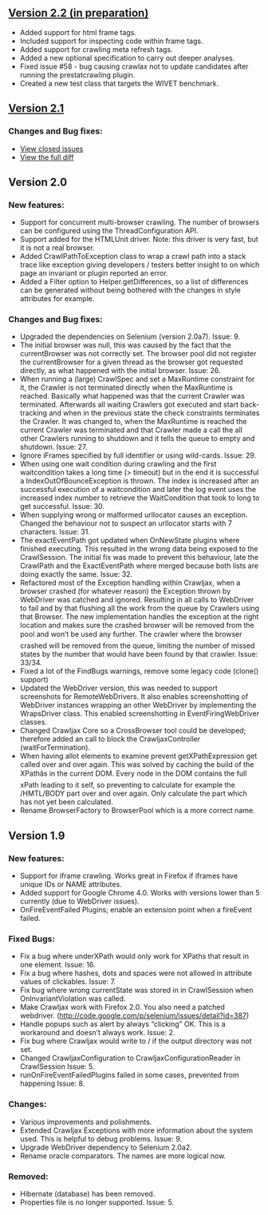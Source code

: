 
## [Version 2.2 (in preparation)](https://github.com/crawljax/crawljax/issues?milestone=2)

* Added support for html frame tags.
* Included support for inspecting code within frame tags.
* Added support for crawling meta refresh tags.
* Added a new optional specification to carry out deeper analyses.
* Fixed issue #58 - bug causing crawlax not to update candidates after running the
prestatcrawling plugin.
* Created a new test class that targets the WIVET benchmark.

## [Version 2.1](https://github.com/crawljax/crawljax/issues?milestone=1)

### Changes and Bug fixes: 
* [View closed issues](https://github.com/crawljax/crawljax/issues?milestone=1&page=1&state=closed)
* [View the full diff](https://github.com/crawljax/crawljax/compare/crawljax-2.0...crawljax-2.1)


## Version 2.0
### New features:
* Support for concurrent multi-browser crawling. The number of browsers can be configured using the ThreadConfiguration API.
* Support added for the HTMLUnit driver. Note: this driver is very fast, but it is not a real browser.
* Added CrawlPathToException class to wrap a crawl path into a stack trace like exception giving developers / testers better insight to on which page an invariant or plugin reported an error.
* Added a Filter option to Helper.getDifferences, so a list of differences can be generated without being bothered with the changes in style attributes for example.

### Changes and Bug fixes:
* Upgraded the dependencies on Selenium (version 2.0a7).  Issue: 9.
* The initial browser was null, this was caused by the fact that the currentBrowser was not correctly set. The browser pool did not register the currentBrowser for a given thread as the browser got requested directly, as what happened with the initial browser.  Issue: 26.
* When running a (large) CrawlSpec and set a MaxRuntime constraint for it, the Crawler is not terminated directly when the MaxRuntime is reached. Basically what happened was that the current Crawler was terminated.  Afterwards all waiting Crawlers got executed and start back-tracking and when in the previous state the check  constraints terminates the Crawler. It was changed to, when the MaxRuntime is reached the current Crawler was terminated and that Crawler made a call the all other Crawlers running to shutdown and it tells the queue to empty and shutdown.  Issue: 27.
* Ignore iFrames specified by full identifier or using wild-cards.  Issue: 29.
* When using one wait condition during crawling and the first waitcondition takes a long time (> timeout) but in the end it is successful a IndexOutOfBounceException is thrown. The index is increased after an successful execution of a waitcondition and later the log event uses the increased index number to retrieve the WaitCondition that took to long to get successful.  Issue: 30.
* When supplying wrong or malformed urllocator causes an exception. Changed the behaviour not to suspect an urllocator starts with 7 characters.  Issue: 31.
* The exactEventPath got updated when OnNewState plugins where finished executing. This resulted in the wrong data being exposed to the CrawlSession. The initial fix was made to prevent this behaviour, late the CrawlPath and the ExactEventPath where merged because both lists are doing exactly the same.  Issue: 32.
* Refactored most of the Exception handling within Crawljax, when a browser crashed (for whatever reason) the Exception thrown by WebDriver was catched and ignored. Resulting in all calls to WebDriver to fail and by that flushing all the work from the queue by Crawlers using that Browser. The new implementation handles the exception at the right location and makes sure the crashed browser will be removed from the pool and won’t be used any further. The crawler where the browser crashed will be removed from the queue, limiting the number of missed states by the number that would have been found by that crawler.  Issue: 33/34.
* Fixed a lot of the FindBugs warnings, remove some legacy code (clone() support)
* Updated the WebDriver version, this was needed to support screenshots for RemoteWebDrivers. It also enables screenshotting of WebDriver instances wrapping an other WebDriver by implementing the WrapsDriver class. This enabled screenshotting in EventFiringWebDriver classes.
* Changed Crawljax Core so a CrossBrowser tool could be developed; therefore added an call to block the CrawljaxController (waitForTermination).
* When having allot elements to examine prevent getXPathExpression get called over and over again. This was solved by caching the build of the XPathâs in the current DOM. Every node in the DOM contains the full xPath leading to it self, so preventing to calculate for example the /HMTL/BODY part over and over again. Only calculate the part which has not yet been calculated.
* Rename BrowserFactory to BrowserPool which is a more correct name.

## Version 1.9
### New features:
* Support for iframe crawling. Works great in Firefox if iframes have unique IDs or NAME attributes.
* Added support for Google Chrome 4.0. Works with versions lower than 5 currently (due to WebDriver issues).
* OnFireEventFailed Plugins; enable an extension point when a fireEvent failed.

### Fixed Bugs:
* Fix a bug where underXPath would only work for XPaths that result in one element.  Issue: 16.
* Fix a bug where hashes, dots and spaces were not allowed in attribute values of clickables.  Issue: 7.
* Fix bug where wrong currentState was stored in in CrawlSession when OnInvariantViolation was called.
* Make Crawljax work with Firefox 2.0. You also need a patched webdriver. (http://code.google.com/p/selenium/issues/detail?id=387)
* Handle popups such as alert by always “clicking” OK. This is a workaround and doesn’t always work.  Issue: 2.
* Fix bug where Crawljax would write to / if the output directory was not set.
* Changed CrawljaxConfiguration to CrawljaxConfigurationReader in CrawlSession  Issue: 5.
* runOnFireEventFailedPlugins failed in some cases, prevented from happening  Issue: 8.

### Changes:
* Various improvements and polishments.
* Extended Crawljax Exceptions with more information about the system used. This is helpful to debug problems.  Issue: 9.
* Upgrade WebDriver dependency to Selenium 2.0a2.
*  Rename oracle comparators. The names are more logical now.

### Removed:
* Hibernate (database) has been removed.
* Properties file is no longer supported.  Issue: 5.
